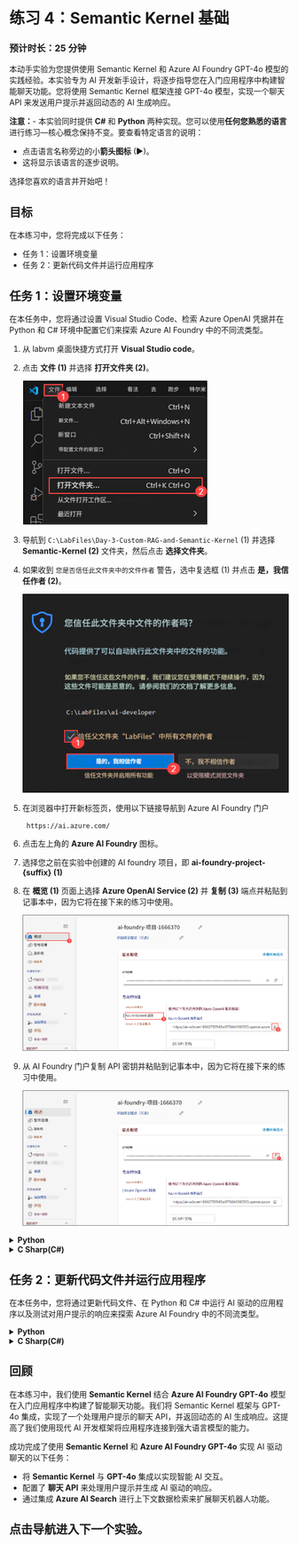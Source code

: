 # 练习 4：Semantic Kernel 基础

### 预计时长：25 分钟

本动手实验为您提供使用 Semantic Kernel 和 Azure AI Foundry GPT-4o 模型的实践经验。本实验专为 AI 开发新手设计，将逐步指导您在入门应用程序中构建智能聊天功能。您将使用 Semantic Kernel 框架连接 GPT-4o 模型，实现一个聊天 API 来发送用户提示并返回动态的 AI 生成响应。

**注意：**- 本实验同时提供 **C#** 和 **Python** 两种实现。您可以使用**任何您熟悉的语言**进行练习—核心概念保持不变。要查看特定语言的说明：
- 点击语言名称旁边的小**箭头图标** (▶)。
- 这将显示该语言的逐步说明。

选择您喜欢的语言并开始吧！

## 目标
在本练习中，您将完成以下任务：
- 任务 1：设置环境变量
- 任务 2：更新代码文件并运行应用程序

## 任务 1：设置环境变量

在本任务中，您将通过设置 Visual Studio Code、检索 Azure OpenAI 凭据并在 Python 和 C# 环境中配置它们来探索 Azure AI Foundry 中的不同流类型。

1. 从 labvm 桌面快捷方式打开 **Visual Studio code**。
1. 点击 **文件 (1)** 并选择 **打开文件夹 (2)**。

    ![](./media/image_023-cs.png)
1. 导航到 `C:\LabFiles\Day-3-Custom-RAG-and-Semantic-Kernel` (1) 并选择 **Semantic-Kernel (2)** 文件夹，然后点击 **选择文件夹**。

1. 如果收到 `您是否信任此文件夹中的文件作者` 警告，选中复选框 (1) 并点击 **是，我信任作者 (2)**。

    ![](./media/image_025-cs.png)
1. 在浏览器中打开新标签页，使用以下链接导航到 Azure AI Foundry 门户

   ```
    https://ai.azure.com/
   ```

1. 点击左上角的 **Azure AI Foundry** 图标。
1. 选择您之前在实验中创建的 AI foundry 项目，即 **ai-foundry-project-{suffix} (1)**
1. 在 **概览 (1)** 页面上选择 **Azure OpenAI Service (2)** 并 **复制 (3)** 端点并粘贴到记事本中，因为它将在接下来的练习中使用。

    ![](./media/image_021-cs.png)
1. 从 AI Foundry 门户复制 API 密钥并粘贴到记事本中，因为它将在接下来的练习中使用。

    ![](./media/image_022-cs.png)

<details>
<summary><strong>Python</strong></summary>

1. 导航到 `Python>src` 目录并打开 **.env** (1) 文件。

    ![](./media/image_026.png)
1. 将之前在练习中复制的 **Azure OpenAI Service 端点**粘贴到 `AZURE_OPENAI_ENDPOINT` 旁边。
    >注意：- 确保 **.env** 文件中的每个值都用**双引号 (")** 括起来。
1. 将之前在练习中复制的 **API 密钥**粘贴到 `AZURE_OPENAI_API_KEY` 旁边。

    ![](./media/image_027.png)
1. 保存文件。

</details>

<details>
<summary><strong>C Sharp(C#)</strong></summary>

1. 导航到 `Dotnet>src>BlazorAI` 目录并打开 **appsettings.json (1)** 文件。

    ![](./media/image_028.png)
1. 将之前在练习中复制的 **Azure OpenAI Service 端点**粘贴到 `AOI_ENDPOINT` 旁边。
    >**注意**：- 确保 **appsettings.json** 文件中的每个值都用**双引号 (")** 括起来。

    >**注意**：- 确保从端点中删除 "/"。
1. 将之前在练习中复制的 **API 密钥**粘贴到 `AOI_API_KEY` 旁边。

    ![](./media/image_029.png)
1. 保存文件。

</details>

## 任务 2：更新代码文件并运行应用程序

在本任务中，您将通过更新代码文件、在 Python 和 C# 中运行 AI 驱动的应用程序以及测试对用户提示的响应来探索 Azure AI Foundry 中的不同流类型。

<details>
<summary><strong>Python</strong></summary>

1. 导航到 `Python>src` 目录并打开 **chat.py** 文件。

    ![](./media/image_030.png)
1. 在文件的 `#Import Modules` (1) 部分添加以下代码。
    ```
    from semantic_kernel.connectors.ai.chat_completion_client_base import ChatCompletionClientBase
    from semantic_kernel.connectors.ai.open_ai import OpenAIChatPromptExecutionSettings
    import os
    ```

    ![](./media/image_031.png)
1. 在文件的 `# Challenge 02 - Chat Completion Service` (1) 部分添加以下代码。
    ```
    chat_completion_service = AzureChatCompletion(
        deployment_name=os.getenv("AZURE_OPENAI_CHAT_DEPLOYMENT_NAME"),
        api_key=os.getenv("AZURE_OPENAI_API_KEY"),
        endpoint=os.getenv("AZURE_OPENAI_ENDPOINT"),
        service_id="chat-service",
    )
    kernel.add_service(chat_completion_service)
    execution_settings = kernel.get_prompt_execution_settings_from_service_id("chat-service")
    ```

    ![](./media/image_032.png)
1. 在文件的 `# Start Challenge 02 - Sending a message to the chat completion service by invoking kernel` 部分添加以下代码。
    ```
    global chat_history
    chat_history.add_user_message(user_input)
    chat_completion = kernel.get_service(type=ChatCompletionClientBase)
    execution_settings = kernel.get_prompt_execution_settings_from_service_id("chat-service")
    response = await chat_completion.get_chat_message_content(
        chat_history=chat_history,
        settings=execution_settings,
        kernel=kernel
    )
    chat_history.add_assistant_message(str(response))
    ```

    ![](./media/image_033.png)
1. 在文件的 `#return result` 部分添加以下代码。
    ```
    logger.info(f"Response: {response}")
    return response
    ```

    ![](./media/image_034.png)
1. 如果遇到任何缩进错误，请使用以下 URL 中的代码：
    ```
    https://raw.githubusercontent.com/CloudLabsAI-Azure/ai-developer/refs/heads/prod/CodeBase/python/lab-02.py
    ```
1. 保存文件。
1. 右键点击左侧窗格中的 `Python>src` 并选择 **在集成终端中打开**。

    ![](./media/image_035.png)
1. 使用以下命令运行应用程序：
    ```
    streamlit run app.py
    ```
1. 如果要求注册电子邮件，可以使用以下提供的电子邮件，然后按 **Enter**：
    ```
    test@gmail.com
    ```

    ![](./media/image_036.png)
1. 如果应用程序没有在浏览器中自动打开，您可以使用以下 **URL** 访问：

    ```
    http://localhost:8501
    ```
1. 提交以下提示并查看 AI 如何响应：

    **英文**
    ```
    Why is the sky blue?
    ```
    ```
    Why is it red?
    ```

    **中文**
    ```
    为什么天空是蓝色的？
    ```
    ```
    为什么它是红色的？
    ```


1. 您将收到类似下面的响应：

    ![](./media/image_037.png)
</details>

<details>
<summary><strong>C Sharp(C#)</strong></summary>

1. 导航到 `Dotnet>src>BlazorAI>Components>Pages` 目录并打开 **Chat.razor.cs (1)** 文件。

    ![](./media/image_038.png)
1. 在文件的 `// Your code goes here(Line no. 92)` (1) 部分添加以下代码。
    ```
    chatHistory.AddUserMessage(userMessage);
    var chatCompletionService = kernel.GetRequiredService<IChatCompletionService>();
    var assistantResponse = await chatCompletionService.GetChatMessageContentAsync(
        chatHistory: chatHistory,
        kernel: kernel);
    chatHistory.AddAssistantMessage(assistantResponse.Content);
    ```

    ![](./media/image_039.png)
1. 如果遇到任何缩进错误，请使用以下 URL 中的代码：
    ```
    https://raw.githubusercontent.com/CloudLabsAI-Azure/ai-developer/refs/heads/prod/CodeBase/c%23/lab-02.cs
    ```
1. 保存文件。
1. 右键点击左侧窗格中的 `Dotnet>src>Aspire>Aspire.AppHost` 并选择 **在集成终端中打开**。

    ![](./media/image_040.png)
1. 运行以下代码行以信任在本地运行应用程序所需的开发证书，然后选择 **是**：
    ```
    dotnet dev-certs https --trust
    ```

    ![](./media/image_041-cs.png)
1. 使用以下命令运行应用程序：
    ```
    dotnet run
    ```
1. 在浏览器中打开新标签页并导航到 **blazor-aichat** 的链接，即 **https://localhost:7118/**。

    >**注意**：如果在浏览器中收到安全警告，请关闭浏览器并再次访问链接。
1. 提交以下提示并查看 AI 如何响应：
    **英文**
    ```
    Why is the sky blue?
    ```
    ```
    Why is it red?
    ```

    **中文**
    ```
    为什么天空是蓝色的？
    ```
    ```
    为什么它是红色的？
    ```
1. 您将收到类似下面的响应：

    ![](./media/image_042.png)
</details>

## 回顾

在本练习中，我们使用 **Semantic Kernel** 结合 **Azure AI Foundry GPT-4o** 模型在入门应用程序中构建了智能聊天功能。我们将 Semantic Kernel 框架与 GPT-4o 集成，实现了一个处理用户提示的聊天 API，并返回动态的 AI 生成响应。这提高了我们使用现代 AI 开发框架将应用程序连接到强大语言模型的能力。

成功完成了使用 **Semantic Kernel** 和 **Azure AI Foundry GPT-4o** 实现 AI 驱动聊天的以下任务：  

- 将 **Semantic Kernel** 与 **GPT-4o** 集成以实现智能 AI 交互。  
- 配置了 **聊天 API** 来处理用户提示并生成 AI 驱动的响应。     
- 通过集成 **Azure AI Search** 进行上下文数据检索来扩展聊天机器人功能。  

## 点击导航进入下一个实验。 
